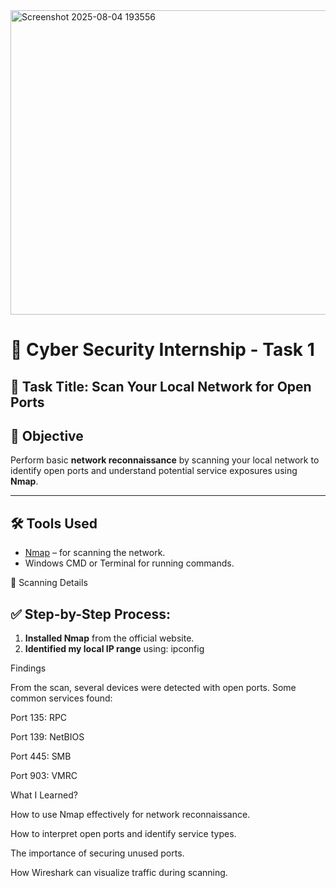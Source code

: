 <img width="1474" height="487" alt="Screenshot 2025-08-04 193556" src="https://github.com/user-attachments/assets/2bf864ef-c4ba-4554-af74-beae06a13f42" />

# 🔐 Cyber Security Internship - Task 1

## 📌 Task Title: Scan Your Local Network for Open Ports

## 🎯 Objective
Perform basic **network reconnaissance** by scanning your local network to identify open ports and understand potential service exposures using **Nmap**.

---

## 🛠 Tools Used
- [Nmap](https://nmap.org/download.html) – for scanning the network.
- Windows CMD or Terminal for running commands.

📡 Scanning Details

## ✅ Step-by-Step Process:
1. **Installed Nmap** from the official website.
2. **Identified my local IP range** using: ipconfig


Findings

From the scan, several devices were detected with open ports. Some common services found:

Port 135: RPC

Port 139:  NetBIOS

Port 445: SMB

Port 903: VMRC


What I Learned?

How to use Nmap effectively for network reconnaissance.

How to interpret open ports and identify service types.

The importance of securing unused ports.

How Wireshark can visualize traffic during scanning.

